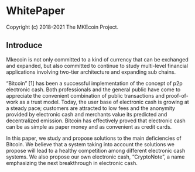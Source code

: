 # WhitePaper
Copyright (c) 2018-2021 The MKEcoin Project.   

## Introduce

Mkecoin is not only committed to a kind of currency that can be exchanged and expanded, but also committed to continue to study multi-level financial applications involving two-tier architecture and expanding sub chains.

“Bitcoin” [1] has been a successful implementation of the concept of p2p electronic cash. Both professionals and the general public have come to appreciate the convenient combination of public transactions and proof-of-work as a trust model. Today, the user base of electronic cash is growing at a steady pace; customers are attracted to low fees and the anonymity provided by electronic cash and merchants value its predicted and decentralized emission. Bitcoin has effectively proved that electronic cash can be as simple as paper money and as convenient as credit cards.

In this paper, we study and propose solutions to the main deficiencies of Bitcoin. We believe that a system taking into account the solutions we propose will lead to a healthy competition among different electronic cash systems. We also propose our own electronic cash, “CryptoNote”, a name emphasizing the next breakthrough in electronic cash.
